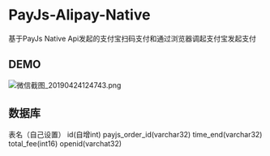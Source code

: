 # PayJs-Alipay-Native
基于PayJs Native Api发起的支付宝扫码支付和通过浏览器调起支付宝发起支付

DEMO
---
![微信截图_20190424124743.png](https://i.loli.net/2019/04/24/5cbfea7942b09.png)

数据库
---

表名（自己设置）
id(自增int)
payjs_order_id(varchar32)
time_end(varchar32)
total_fee(int16)
openid(varchat32)
